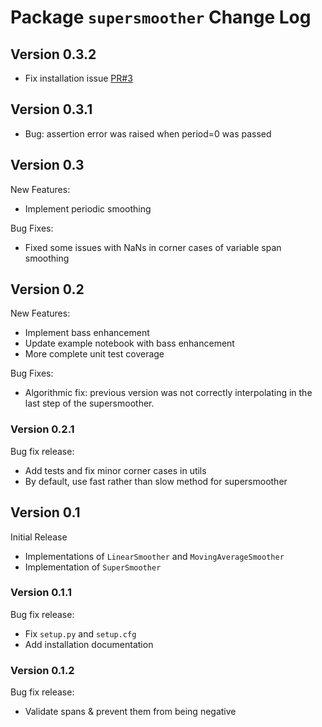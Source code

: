 # Package ``supersmoother`` Change Log

## Version 0.3.2

- Fix installation issue [PR#3](https://github.com/jakevdp/supersmoother/pull/3)

## Version 0.3.1

- Bug: assertion error was raised when period=0 was passed

## Version 0.3

New Features:

- Implement periodic smoothing

Bug Fixes:

- Fixed some issues with NaNs in corner cases of variable span smoothing

## Version 0.2

New Features:

- Implement bass enhancement
- Update example notebook with bass enhancement
- More complete unit test coverage

Bug Fixes:

- Algorithmic fix: previous version was not correctly interpolating in the last step of the supersmoother.

### Version 0.2.1

Bug fix release:

- Add tests and fix minor corner cases in utils
- By default, use fast rather than slow method for supersmoother


## Version 0.1

Initial Release

- Implementations of ``LinearSmoother`` and ``MovingAverageSmoother``
- Implementation of ``SuperSmoother``

### Version 0.1.1

Bug fix release:

- Fix ``setup.py`` and ``setup.cfg``
- Add installation documentation

### Version 0.1.2

Bug fix release:

- Validate spans & prevent them from being negative